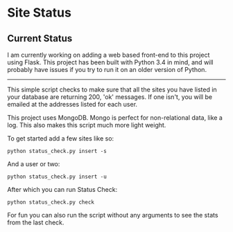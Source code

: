 # Site Status

## Current Status

I am currently working on adding a web based front-end to this project using 
Flask. This project has been built with Python 3.4 in mind, and will probably 
have issues if you try to run it on an older version of Python.

<hr/>

This simple script checks to make sure that all the sites you have listed in
your database are returning 200, 'ok' messages. If one isn't, you will be 
emailed at the addresses listed for each user.

This project uses MongoDB. Mongo is perfect for non-relational data, like a log.
This also makes this script much more light weight.

To get started add a few sites like so:

```
python status_check.py insert -s
```

And a user or two:

```
python status_check.py insert -u
```

After which you can run Status Check:

```
python status_check.py check
```

For fun you can also run the script without any arguments to see the stats from 
the last check.